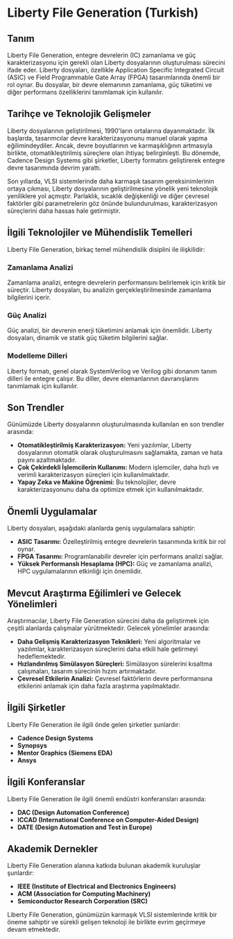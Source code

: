 # Liberty File Generation (Turkish)

## Tanım

Liberty File Generation, entegre devrelerin (IC) zamanlama ve güç karakterizasyonu için gerekli olan Liberty dosyalarının oluşturulması sürecini ifade eder. Liberty dosyaları, özellikle Application Specific Integrated Circuit (ASIC) ve Field Programmable Gate Array (FPGA) tasarımlarında önemli bir rol oynar. Bu dosyalar, bir devre elemanının zamanlama, güç tüketimi ve diğer performans özelliklerini tanımlamak için kullanılır.

## Tarihçe ve Teknolojik Gelişmeler

Liberty dosyalarının geliştirilmesi, 1990'ların ortalarına dayanmaktadır. İlk başlarda, tasarımcılar devre karakterizasyonunu manuel olarak yapma eğilimindeydiler. Ancak, devre boyutlarının ve karmaşıklığının artmasıyla birlikte, otomatikleştirilmiş süreçlere olan ihtiyaç belirginleşti. Bu dönemde, Cadence Design Systems gibi şirketler, Liberty formatını geliştirerek entegre devre tasarımında devrim yarattı.

Son yıllarda, VLSI sistemlerinde daha karmaşık tasarım gereksinimlerinin ortaya çıkması, Liberty dosyalarının geliştirilmesine yönelik yeni teknolojik yeniliklere yol açmıştır. Parlaklık, sıcaklık değişkenliği ve diğer çevresel faktörler gibi parametrelerin göz önünde bulundurulması, karakterizasyon süreçlerini daha hassas hale getirmiştir.

## İlgili Teknolojiler ve Mühendislik Temelleri

Liberty File Generation, birkaç temel mühendislik disiplini ile ilişkilidir:

### Zamanlama Analizi

Zamanlama analizi, entegre devrelerin performansını belirlemek için kritik bir süreçtir. Liberty dosyaları, bu analizin gerçekleştirilmesinde zamanlama bilgilerini içerir.

### Güç Analizi

Güç analizi, bir devrenin enerji tüketimini anlamak için önemlidir. Liberty dosyaları, dinamik ve statik güç tüketim bilgilerini sağlar.

### Modelleme Dilleri

Liberty formatı, genel olarak SystemVerilog ve Verilog gibi donanım tanım dilleri ile entegre çalışır. Bu diller, devre elemanlarının davranışlarını tanımlamak için kullanılır.

## Son Trendler

Günümüzde Liberty dosyalarının oluşturulmasında kullanılan en son trendler arasında:

- **Otomatikleştirilmiş Karakterizasyon:** Yeni yazılımlar, Liberty dosyalarının otomatik olarak oluşturulmasını sağlamakta, zaman ve hata payını azaltmaktadır.
- **Çok Çekirdekli İşlemcilerin Kullanımı:** Modern işlemciler, daha hızlı ve verimli karakterizasyon süreçleri için kullanılmaktadır.
- **Yapay Zeka ve Makine Öğrenimi:** Bu teknolojiler, devre karakterizasyonunu daha da optimize etmek için kullanılmaktadır.

## Önemli Uygulamalar

Liberty dosyaları, aşağıdaki alanlarda geniş uygulamalara sahiptir:

- **ASIC Tasarımı:** Özelleştirilmiş entegre devrelerin tasarımında kritik bir rol oynar.
- **FPGA Tasarımı:** Programlanabilir devreler için performans analizi sağlar.
- **Yüksek Performanslı Hesaplama (HPC):** Güç ve zamanlama analizi, HPC uygulamalarının etkinliği için önemlidir.

## Mevcut Araştırma Eğilimleri ve Gelecek Yönelimleri

Araştırmacılar, Liberty File Generation sürecini daha da geliştirmek için çeşitli alanlarda çalışmalar yürütmektedir. Gelecek yönelimler arasında:

- **Daha Gelişmiş Karakterizasyon Teknikleri:** Yeni algoritmalar ve yazılımlar, karakterizasyon süreçlerini daha etkili hale getirmeyi hedeflemektedir.
- **Hızlandırılmış Simülasyon Süreçleri:** Simülasyon sürelerini kısaltma çalışmaları, tasarım sürecinin hızını artırmaktadır.
- **Çevresel Etkilerin Analizi:** Çevresel faktörlerin devre performansına etkilerini anlamak için daha fazla araştırma yapılmaktadır.

## İlgili Şirketler

Liberty File Generation ile ilgili önde gelen şirketler şunlardır:

- **Cadence Design Systems**
- **Synopsys**
- **Mentor Graphics (Siemens EDA)**
- **Ansys**

## İlgili Konferanslar

Liberty File Generation ile ilgili önemli endüstri konferansları arasında:

- **DAC (Design Automation Conference)**
- **ICCAD (International Conference on Computer-Aided Design)**
- **DATE (Design Automation and Test in Europe)**

## Akademik Dernekler

Liberty File Generation alanına katkıda bulunan akademik kuruluşlar şunlardır:

- **IEEE (Institute of Electrical and Electronics Engineers)**
- **ACM (Association for Computing Machinery)**
- **Semiconductor Research Corporation (SRC)**

Liberty File Generation, günümüzün karmaşık VLSI sistemlerinde kritik bir öneme sahiptir ve sürekli gelişen teknoloji ile birlikte evrim geçirmeye devam etmektedir.